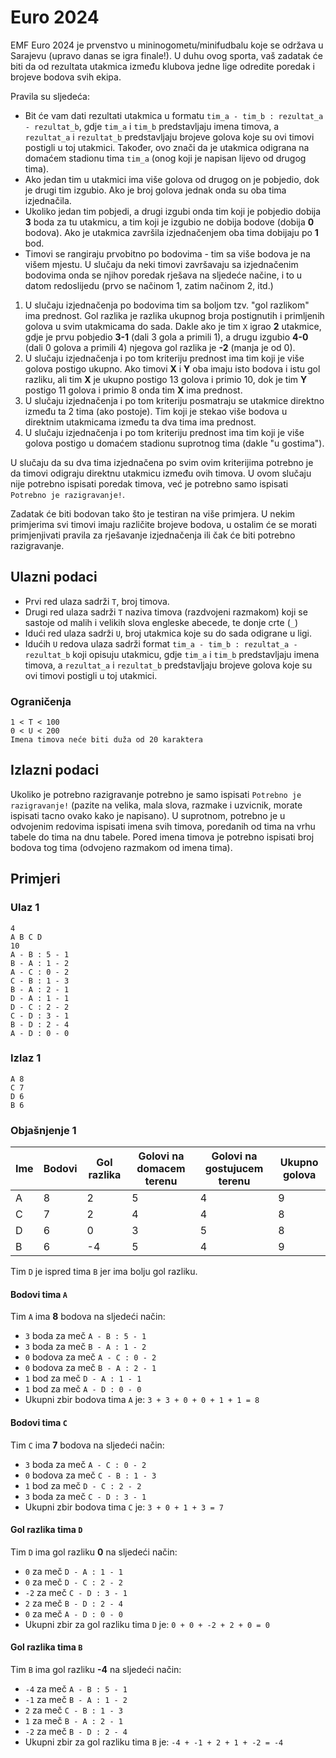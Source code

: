 # Euro 2024

EMF Euro 2024 je prvenstvo u mininogometu/minifudbalu koje se održava u Sarajevu (upravo danas se igra finale!). U duhu ovog sporta, vaš zadatak će biti da od rezultata utakmica između klubova jedne lige odredite poredak i brojeve bodova svih ekipa.

Pravila su sljedeća:
- Bit će vam dati rezultati utakmica u formatu `tim_a - tim_b : rezultat_a - rezultat_b`, gdje `tim_a` i `tim_b` predstavljaju imena timova, a `rezultat_a` i `rezultat_b` predstavljaju brojeve golova koje su ovi timovi postigli u toj utakmici. Također, ovo znači da je utakmica odigrana na domaćem stadionu tima `tim_a` (onog koji je napisan lijevo od drugog tima).
- Ako jedan tim u utakmici ima više golova od drugog on je pobjedio, dok je drugi tim izgubio. Ako je broj golova jednak onda su oba tima izjednačila.
- Ukoliko jedan tim pobjedi, a drugi izgubi onda tim koji je pobjedio dobija **3** boda za tu utakmicu, a tim koji je izgubio ne dobija bodove (dobija **0** bodova). Ako je utakmica završila izjednačenjem oba tima dobijaju po **1** bod.
- Timovi se rangiraju prvobitno po bodovima - tim sa više bodova je na višem mjestu.
U slučaju da neki timovi završavaju sa izjednačenim bodovima onda se njihov poredak rješava na sljedeće načine, i to u datom redoslijedu (prvo se načinom 1, zatim načinom 2, itd.)

1. U slučaju izjednačenja po bodovima tim sa boljom tzv. "gol razlikom" ima prednost. Gol razlika je razlika ukupnog broja postignutih i primljenih golova u svim utakmicama do sada. Dakle ako je tim `X` igrao **2** utakmice, gdje je prvu pobjedio **3-1** (dali 3 gola a primili 1), a drugu izgubio **4-0** (dali 0 golova a primili 4) njegova gol razlika je **-2** (manja je od 0).
2. U slučaju izjednačenja i po tom kriteriju prednost ima tim koji je više golova postigo ukupno. Ako timovi **X** i **Y** oba imaju isto bodova i istu gol razliku, ali tim **X** je ukupno postigo 13 golova i primio 10, dok je tim **Y** postigo 11 golova i primio 8 onda tim **X** ima prednost.
3. U slučaju izjednačenja i po tom kriteriju posmatraju se utakmice direktno između ta 2 tima (ako postoje). Tim koji je stekao više bodova u direktnim utakmicama između ta dva tima ima prednost.
4. U slučaju izjednačenja i po tom kriteriju prednost ima tim koji je više golova postigo u domaćem stadionu suprotnog tima (dakle "u gostima").

U slučaju da su dva tima izjednačena po svim ovim kriterijima potrebno je da timovi odigraju direktnu utakmicu između ovih timova. U ovom slučaju nije potrebno ispisati poredak timova, već je potrebno samo ispisati `Potrebno je razigravanje!`.

Zadatak će biti bodovan tako što je testiran na više primjera. U nekim primjerima svi timovi imaju različite brojeve bodova, u ostalim će se morati primjenjivati pravila za rješavanje izjednačenja ili čak će biti potrebno razigravanje. 

## Ulazni podaci
- Prvi red ulaza sadrži `T`, broj timova.
- Drugi red ulaza sadrži `T` naziva timova (razdvojeni razmakom) koji se sastoje od malih i velikih slova engleske abecede, te donje crte (`_`)
- Idući red ulaza sadrži `U`, broj utakmica koje su do sada odigrane u ligi.
- Idućih `U` redova ulaza sadrži format `tim_a - tim_b : rezultat_a - rezultat_b` koji opisuju utakmicu, gdje `tim_a` i `tim_b` predstavljaju imena timova, a `rezultat_a` i `rezultat_b` predstavljaju brojeve golova koje su ovi timovi postigli u toj utakmici. 

### Ograničenja
```
1 < T < 100
0 < U < 200
Imena timova neće biti duža od 20 karaktera
```

## Izlazni podaci
Ukoliko je potrebno razigravanje potrebno je samo ispisati `Potrebno je razigravanje!` (pazite na velika, mala slova, razmake i uzvicnik, morate ispisati tacno ovako kako je napisano).
U suprotnom, potrebno je u odvojenim redovima ispisati imena svih timova, poredanih od tima na vrhu tabele do tima na dnu tabele. Pored imena timova je potrebno ispisati broj bodova tog tima (odvojeno razmakom od imena tima).

## Primjeri
### Ulaz 1
```
4
A B C D
10
A - B : 5 - 1
B - A : 1 - 2
A - C : 0 - 2
C - B : 1 - 3
B - A : 2 - 1
D - A : 1 - 1
D - C : 2 - 2
C - D : 3 - 1
B - D : 2 - 4
A - D : 0 - 0
```
### Izlaz 1
```
A 8
C 7
D 6
B 6
```
### Objašnjenje 1
| Ime | Bodovi | Gol razlika | Golovi na domacem terenu | Golovi na gostujucem terenu | Ukupno golova |
|-----|--------|-------------|--------------------------|-----------------------------|---------------|
| A | 8 | 2 | 5 | 4 | 9 |
| C | 7 | 2 | 4 | 4 | 8 |
| D | 6 | 0 | 3 | 5 | 8 |
| B | 6 | -4 | 5 | 4 | 9 |

Tim `D` je ispred tima `B` jer ima bolju gol razliku.

#### Bodovi tima `A`
Tim `A` ima **8** bodova na sljedeći način:
- `3` boda   za meč `A - B : 5 - 1`
- `3` boda   za meč `B - A : 1 - 2`
- `0` bodova za meč `A - C : 0 - 2`
- `0` bodova za meč `B - A : 2 - 1`
- `1` bod    za meč `D - A : 1 - 1`
- `1` bod    za meč `A - D : 0 - 0`
- Ukupni zbir bodova tima `A` je: `3 + 3 + 0 + 0 + 1 + 1 = 8`

#### Bodovi tima `C`
Tim `C` ima **7** bodova na sljedeći način:
- `3` boda za meč `A - C : 0 - 2`
- `0` bodova za meč `C - B : 1 - 3`
- `1` bod za meč `D - C : 2 - 2`
- `3` boda za meč `C - D : 3 - 1`
- Ukupni zbir bodova tima `C` je: `3 + 0 + 1 + 3 = 7`

#### Gol razlika tima `D`
Tim `D` ima gol razliku **0** na sljedeći način:
- `0` za meč `D - A : 1 - 1`
- `0` za meč `D - C : 2 - 2`
- `-2` za meč `C - D : 3 - 1`
- `2` za meč `B - D : 2 - 4`
- `0` za meč `A - D : 0 - 0`
- Ukupni zbir za gol razliku tima `D` je: `0 + 0 + -2 + 2 + 0 = 0`

#### Gol razlika tima `B`
Tim `B` ima gol razliku **-4** na sljedeći način:
- `-4` za meč `A - B : 5 - 1`
- `-1` za meč `B - A : 1 - 2`
- `2` za meč `C - B : 1 - 3`
- `1` za meč `B - A : 2 - 1`
- `-2` za meč `B - D : 2 - 4`
- Ukupni zbir za gol razliku tima `B` je: `-4 + -1 + 2 + 1 + -2 = -4`